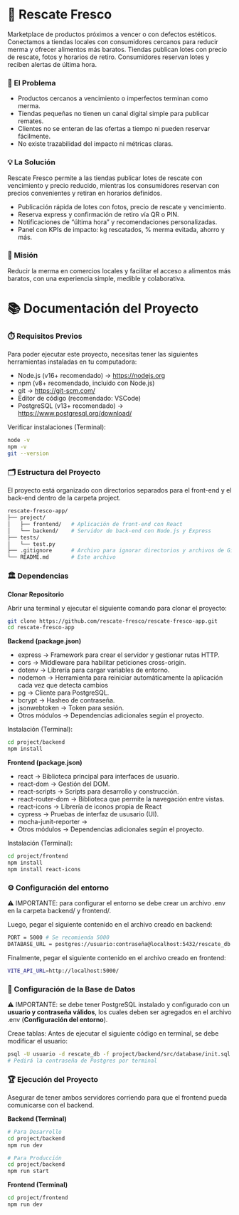 # 🥕 Rescate Fresco 

Marketplace de productos próximos a vencer o con defectos estéticos. Conectamos a tiendas locales con consumidores cercanos para reducir merma y ofrecer alimentos más baratos. Tiendas publican lotes con precio de rescate, fotos y horarios de retiro. Consumidores reservan lotes y reciben alertas de última hora.

### 🚨 El Problema

* Productos cercanos a vencimiento o imperfectos terminan como merma.
* Tiendas pequeñas no tienen un canal digital simple para publicar remates.
* Clientes no se enteran de las ofertas a tiempo ni pueden reservar fácilmente.
* No existe trazabilidad del impacto ni métricas claras.

### 💡 La Solución

Rescate Fresco permite a las tiendas publicar lotes de rescate con vencimiento y precio reducido, mientras los consumidores reservan con precios convenientes y retiran en horarios definidos.

* Publicación rápida de lotes con fotos, precio de rescate y vencimiento.
* Reserva express y confirmación de retiro vía QR o PIN.
* Notificaciones de “última hora” y recomendaciones personalizadas.
* Panel con KPIs de impacto: kg rescatados, % merma evitada, ahorro y más.

### 🎯 Misión
Reducir la merma en comercios locales y facilitar el acceso a alimentos más baratos, con una experiencia simple, medible y colaborativa.

# 📚 Documentación del Proyecto

### ⏱️ Requisitos Previos

Para poder ejecutar este proyecto, necesitas tener las siguientes herramientas instaladas en tu computadora:

* Node.js (v16+ recomendado) → https://nodejs.org
* npm (v8+ recomendado, incluido con Node.js)
* git → https://git-scm.com/
* Editor de código (recomendado: VSCode)
* PostgreSQL (v13+ recomendado) → https://www.postgresql.org/download/  

Verificar instalaciones (Terminal): 
```bash
node -v
npm -v
git --version
```

### 🗂️ Estructura del Proyecto

El proyecto está organizado con directorios separados para el front-end y el back-end dentro de la carpeta project.
```bash
rescate-fresco-app/
├── project/
│   ├── frontend/   # Aplicación de front-end con React
│   └── backend/    # Servidor de back-end con Node.js y Express
├── tests/
│   └── test.py
├── .gitignore      # Archivo para ignorar directorios y archivos de Git
└── README.md       # Este archivo
```
### 🏛️ Dependencias

**Clonar Repositorio**

Abrir una terminal y ejecutar el siguiente comando para clonar el proyecto:
```bash
git clone https://github.com/rescate-fresco/rescate-fresco-app.git
cd rescate-fresco-app
```

**Backend (package.json)**

* express → Framework para crear el servidor y gestionar rutas HTTP.
* cors → Middleware para habilitar peticiones cross-origin.
* dotenv → Librería para cargar variables de entorno.
* nodemon → Herramienta para reiniciar automáticamente la aplicación cada vez que detecta cambios
* pg → Cliente para PostgreSQL.
* bcrypt → Hasheo de contraseña.
* jsonwebtoken → Token para sesión.
* Otros módulos → Dependencias adicionales según el proyecto.

Instalación (Terminal):
```bash
cd project/backend
npm install
```

**Frontend (package.json)**

* react → Biblioteca principal para interfaces de usuario.
* react-dom → Gestión del DOM.
* react-scripts → Scripts para desarrollo y construcción.
* react-router-dom → Biblioteca que permite la navegación entre vistas.
* react-icons → Librería de iconos propia de React   
* cypress → Pruebas de interfaz de ususario (UI).
* mocha-junit-reporter → 
* Otros módulos → Dependencias adicionales según el proyecto.

Instalación (Terminal):
```bash
cd project/frontend
npm install
npm install react-icons
```

### ⚙️ Configuración del entorno

⚠️ IMPORTANTE: para configurar el entorno se debe crear un archivo .env en la carpeta backend/ y  frontend/. 

Luego, pegar el siguiente contenido en el archivo creado en backend:
```bash
PORT = 5000 # Se recomienda 5000
DATABASE_URL = postgres://usuario:contraseña@localhost:5432/rescate_db # Modificar ususario y contraseña de Postgres
```

Finalmente, pegar el siguiente contenido en el archivo creado en frontend:
```bash
VITE_API_URL=http://localhost:5000/
```

### 💾 Configuración de la Base de Datos

⚠️ IMPORTANTE: se debe tener PostgreSQL instalado y configurado con un **usuario y contraseña válidos**, los cuales deben ser agregados en el archivo .env (**Configuración del entorno**).

Creae tablas: Antes de ejecutar el siguiente código en terminal, se debe modificar el usuario:
```bash
psql -U usuario -d rescate_db -f project/backend/src/database/init.sql
# Pedirá la contraseña de Postgres por terminal
```

### 🏆 Ejecución del Proyecto

Asegurar de tener ambos servidores corriendo para que el frontend pueda comunicarse con el backend.

**Backend (Terminal)**
```bash
# Para Desarrollo
cd project/backend
npm run dev

# Para Producción 
cd project/backend
npm run start
```

**Frontend (Terminal)**
```bash
cd project/frontend
npm run dev
```
